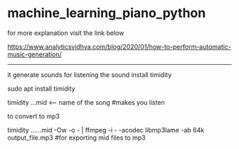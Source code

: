 # machine_learning_piano_python

for more explanation visit the link below

https://www.analyticsvidhya.com/blog/2020/01/how-to-perform-automatic-music-generation/

----------------------------------------------------------

it generate sounds for listening the sound install timidity

sudo apt install timidity

timidity  ...mid  <-- name of the song #makes you listen

to convert to mp3

timidity ......mid -Ow -o - | ffmpeg -i - -acodec libmp3lame -ab 64k output_file.mp3 #for exporting mid files to mp3
